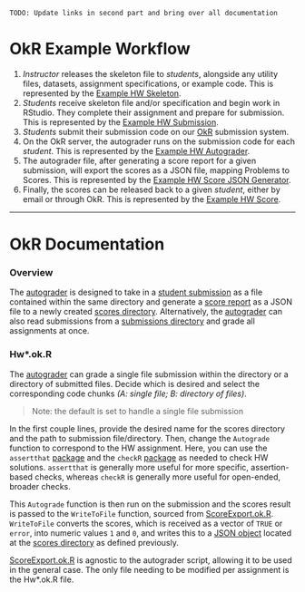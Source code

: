 `TODO: Update links in second part and bring over all documentation`

# OkR Example Workflow

1. *Instructor* releases the skeleton file to *students*, alongside any utility files, datasets, assignment specifications, or example code. This is represented by the [Example HW Skeleton](https://github.com/jadebc-berkeley/okR/blob/master/HW0_Skeleton.R).
2. *Students* receive skeleton file and/or specification and begin work in RStudio. They complete their assignment and prepare for submission. This is represented by the [Example HW Submission](https://github.com/jadebc-berkeley/okR/blob/master/HW0_Submission.R).
3. *Students* submit their submission code on our [OkR](https://okpy.org) submission system.
4. On the OkR server, the autograder runs on the submission code for each *student*. This is represented by the [Example HW Autograder](https://github.com/jadebc-berkeley/okR/blob/master/HW0.ok.R).
5. The autograder file, after generating a score report for a given submission, will export the scores as a JSON file, mapping Problems to Scores. This is represented by the [Example HW Score JSON Generator](https://github.com/jadebc-berkeley/PH250B/blob/master/OkR/ScoreExport.ok.R).
6. Finally, the scores can be released back to a given *student*, either by email or through OkR. This is represented by the [Example HW Score](https://github.com/jadebc-berkeley/PH250B/blob/master/OkR/Hw0Score).

---

# OkR Documentation

### Overview  
The [autograder](https://github.com/jadebc-berkeley/PH250B/blob/basic-autograder/OkR/Hw0.ok.R) is designed to take in a [student submission](https://github.com/jadebc-berkeley/PH250B/blob/basic-autograder/OkR/Hw0_Submission.R) as a file contained within the same directory and generate a [score report](https://github.com/jadebc-berkeley/PH250B/blob/basic-autograder/OkR/Hw0_Scored/Hw0_NP1_ScoreReport.JSON) as a JSON file to a newly created [scores directory](https://github.com/jadebc-berkeley/PH250B/tree/basic-autograder/OkR/Hw0_Scored). Alternatively, the [autograder](https://github.com/jadebc-berkeley/PH250B/blob/basic-autograder/OkR/Hw0.ok.R) can also read submissions from a [submissions directory](https://github.com/jadebc-berkeley/PH250B/tree/basic-autograder/OkR/Hw0_Submissions) and grade all assignments at once.

### Hw*.ok.R
The [autograder](https://github.com/jadebc-berkeley/PH250B/blob/basic-autograder/OkR/Hw0.ok.R) can grade a single file submission within the directory or a directory of submitted files. Decide which is desired and select the corresponding code chunks *(A: single file; B: directory of files)*.
> Note: the default is set to handle a single file submission

In the first couple lines, provide the desired name for the scores directory and the path to submission file/directory. Then, change the `Autograde` function to correspond to the HW assignment. Here, you can use the `assertthat` [package](https://github.com/hadley/assertthat) and the `checkR` [package](https://cran.r-project.org/web/packages/checkr/checkr.pdf) as needed to check HW solutions. `assertthat` is generally more useful for more specific, assertion-based checks, whereas `checkR` is generally more useful for open-ended, broader checks.

This `Autograde` function is then run on the submission and the scores result is passed to the `WriteToFile` function, sourced from [ScoreExport.ok.R](https://github.com/jadebc-berkeley/PH250B/blob/basic-autograder/OkR/ScoreExport.ok.R). `WriteToFile` converts the scores, which is received as a vector of `TRUE` or `error`, into numeric values `1` and `0`, and writes this to a [JSON object](https://github.com/jadebc-berkeley/PH250B/blob/basic-autograder/OkR/Hw0_Scored/Hw0_NP1_ScoreReport.JSON) located at the [scores directory](https://github.com/jadebc-berkeley/PH250B/tree/basic-autograder/OkR/Hw0_Scored) as defined previously.

[ScoreExport.ok.R](https://github.com/jadebc-berkeley/PH250B/blob/basic-autograder/OkR/ScoreExport.ok.R) is agnostic to the autograder script, allowing it to be used in the general case. The only file needing to be modified per assignment is the Hw*.ok.R file.
